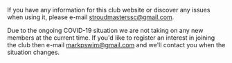 ---
---
If you have any information for this club website or discover any issues when using it, please e-mail [stroudmasterssc@gmail.com](mailto:stroudmasterssc@gmail.com).

Due to the ongoing COVID-19 situation we are not taking on any new members at the current time. If you'd like to register an interest in joining the club then e-mail [markpswim@gmail.com](mailto:markpswim@gmail.com) and we'll contact you when the situation changes.

<!--
For enquiries about membership and other club matters, please e-mail [markpswim@gmail.com](mailto:markpswim@gmail.com).
-->
